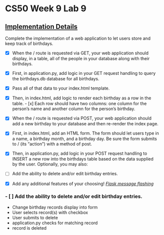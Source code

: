 # CS50 Week 9 Lab 9

## [Implementation Details](https://cs50.harvard.edu/x/2021/labs/9/#implementation-details)
Complete the implementation of a web application to let users store and keep track of birthdays.

- [x] When the / route is requested via GET, your web application should display, in a table, all of the people in your database along with their birthdays.
- [x] First, in application.py, add logic in your GET request handling to query the birthdays.db database for all birthdays.
- [x] Pass all of that data to your index.html template.
- [x] Then, in index.html, add logic to render each birthday as a row in the table. - [x] Each row should have two columns: one column for the person’s name and another column for the person’s birthday.
- [x] When the / route is requested via POST, your web application should add a new birthday to your database and then re-render the index page.
- [x] First, in index.html, add an HTML form. The form should let users type in a name, a birthday month, and a birthday day. Be sure the form submits to / (its “action”) with a method of post.
- [x] Then, in application.py, add logic in your POST request handling to INSERT a new row into the birthdays table based on the data supplied by the user.
Optionally, you may also:

- [ ] Add the ability to delete and/or edit birthday entries.
- [x] Add any additional features of your choosing!
    _[Flask message flashing](https://flask.palletsprojects.com/en/1.1.x/patterns/flashing/)_

### - [ ] Add the ability to delete and/or edit birthday entries.
- Change birthday records display into form
- User selects record(s) with checkbox
- User submits to delete
- application.py checks for matching record
- record is deleted